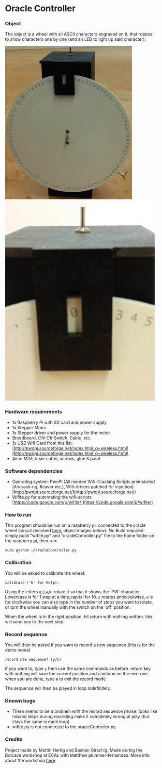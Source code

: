 # Oracle Controller

### Object
The object is a wheel with all ASCII characters engraved on it, that rotates to show characters one by one (and an LED to light up said character):

![object](object.jpg)
![detail](detail.jpg)


### Hardware requirements
   * 1x Raspberry Pi with SD card and power supply
   * 1x Stepper Motor
   * 1x Stepper driver and power supply for the motor
   * Breadboard, ON-Off Switch, Cable, etc.
   * 1x USB Wifi Card from this list: [http://pwnpi.sourceforge.net/index.html_q=wireless.html](http://pwnpi.sourceforge.net/index.html_q=wireless.html)
   * 4mm MDF, laser cutter, screws, glue & paint


### Software dependencies
   * Operating system: PwnPi (All needed Wifi-Cracking Scripts preinstalled (Aircrack-ng, Reaver etc.), Wifi-drivers patched for injection) [http://pwnpi.sourceforge.net/](http://pwnpi.sourceforge.net/)
   * Wifite.py for automating the wifi-scripts: [https://code.google.com/p/wifite/](https://code.google.com/p/wifite/)


### How to run
This program should be run on a raspberry pi, connected to the oracle wheel (circuit decribed [here](https://upverter.com/bastien.girschig@gmail.com/46dc96200ea85d84/wifiCrakcer/), object images below).
No Build required: simply push "wifite.py" and "oracleController.py" file to the home folder on the raspberry pi, then run:
```
sudo python ~/oracleController.py
```

### Calibration
You will be asked to calibrate the wheel:
```
calibrate ('h' for help): 
```
Using the letters `q`,`Q`,`w`,`W`, rotate it so that it shows the 'PW' character.
Lowercase is for 1 step at a time,capital for 10.
`q` rotates anticlockwise, `w` is for clockwise
you can also type in the number of steps you want to rotate, or turn the wheel manually with the switch on the 'off' position.

When the wheel is in the right position, hit return with nothing written. this will send you to the next step

### Record sequence
You will then be asked if you want to record a new sequence (this is for the demo mode)
```
record new sequence? (y/n)
```
if you want to, type `y` then use the same commands as before. return key with nothing will save the current position and continue on the next one.
when you are done, type `e` to exit the record mode

The sequence will then be played in loop indefinitely.

### Known bugs
- There seems to be a problem with the record sequence phase: looks like missed steps during recording make it completely wrong at play (but stays the same in each loop).
- wifite.py is not connected to the oracleController.py. 

### Credits
Project made by Martin Hertig and Bastien Girschig.
Made during the Botcave workshop at ECAL with Matthew plummer-fernandez. More info about the workshop [here](http://www.iiclouds.org/20141118/iic-workshop-at-ecal-the-birth-of-botcaves/).
